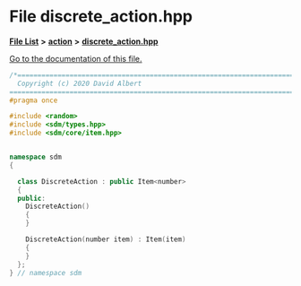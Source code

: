 
# File discrete\_action.hpp

[**File List**](files.md) **>** [**action**](dir_da22f131ef310b227029eb4cfbb3e75b.md) **>** [**discrete\_action.hpp**](discrete__action_8hpp.md)

[Go to the documentation of this file.](discrete__action_8hpp.md) 


````cpp
/*=============================================================================
  Copyright (c) 2020 David Albert
==============================================================================*/
#pragma once

#include <random>
#include <sdm/types.hpp>
#include <sdm/core/item.hpp>


namespace sdm
{

  class DiscreteAction : public Item<number>
  {
  public:
    DiscreteAction()
    {
    }

    DiscreteAction(number item) : Item(item)
    {
    }
  };
} // namespace sdm
````

